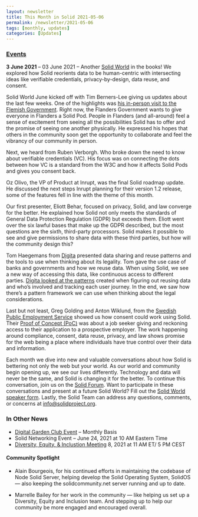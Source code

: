 ```yaml
---
layout: newsletter
title: This Month in Solid 2021-05-06
permalink: /newsletter/2021-05-06
tags: [monthly, updates]
categories: [Updates]
---
```


### [Events](https://solidproject.org/events)

**3 June 2021** – 03 June 2021 – Another [Solid World](https://vimeo.com/558597018) in the books! We explored how Solid reorients data to be human-centric with intersecting ideas like verifiable credentials, privacy-by-design, data reuse, and consent. 

Solid World June kicked off with Tim Berners-Lee giving us updates about the last few weeks. One of the highlights was [his in-person visit to the Flemish Government](https://www.tijd.be/app/carousel1/tim-berners-lee-de-bedenker-van-het-internet-we-kunnen-het-wereldwijde-web-nog-fiksen/10309722.html). Right now, the Flanders Government wants to give everyone in Flanders a Solid Pod. People in Flanders (and all-around) feel a sense of excitement from seeing all the possibilities Solid has to offer and the promise of seeing one another physically. He expressed his hopes that others in the community soon get the opportunity to collaborate and feel the vibrancy of our community in person. 

Next, we heard from Ruben Verborgh. Who broke down the need to know about verifiable credentials (VC). His focus was on connecting the dots between how VC is a standard from the W3C and how it affects Solid Pods and gives you consent back. 

Oz Olivo, the VP of Product at Inrupt, was the final Solid roadmap update. He discussed the next steps Inrupt planning for their version 1.2 release, some of the features fell in line with the theme of this month. 

Our first presenter, Eliott Behar, focused on privacy, Solid, and law converge for the better. He explained how Solid not only meets the standards of General Data Protection Regulation (GDPR) but exceeds them. Eliott went over the six lawful bases that make up the GDPR described, but the most questions are the sixth, third-party processors. Solid makes it possible to see and give permissions to share data with these third parties, but how will the community design this?

Tom Haegemans from [Digita](https://www.digita.ai/) presented data sharing and reuse patterns and the tools to use when thinking about its legality. Tom gave the use case of banks and governments and how we reuse data. When using Solid, we see a new way of accessing this data, like continuous access to different parties. [Digita looked at the patterns](digita.ai/resources) created when figuring out reusing data and who’s involved and tracking each user journey. In the end, we saw how there’s a pattern framework we can use when thinking about the legal considerations. 

Last but not least, Greg Golding and Anton Wiklund, from the [Swedish Public Employment Service](https://www.digg.se/om-oss/nyheter/2021/vardefullt-for-individen-att-fa-okad-insyn-och-kontroll-over-sin-data) showed us how consent could work using Solid. Their [Proof of Concept (PoC)](https://gitlab.com/arbetsformedlingen/individdata/rupoc) was about a job seeker giving and reckoning access to their application to a prospective employer. The work happening around compliance, consent, data reuse, privacy, and law shows promise for the web being a place where individuals have true control over their data and information. 

Each month we dive into new and valuable conversations about how Solid is bettering not only the web but your world. As our world and community begin opening up, we see our lives differently. Technology and data will never be the same, and Solid is changing it for the better. To continue this conversation, join us on the [Solid Forum](https://forum.solidproject.org/). Want to participate in these conversations and present at a future Solid World? Fill out the [Solid World speaker form](https://es1cz4pb7oi.typeform.com/to/nietD34f). Lastly, the Solid Team can address any questions, comments, or concerns at info@solidproject.org. 


### In Other News
* [Digital Garden Club Event](https://www.eventbrite.com/e/understory-digital-garden-club-tickets-151311208899) – Monthly Basis
* Solid Networking Event – June 24, 2021 at 10 AM Eastern Time
* [Diversity, Equity, & Inclustion Meeting]() 8, 2021 at 11 AM ET/ 5 PM CEST 

#### Community Spotlight
* Alain Bourgeois, for his continued efforts in maintaining the codebase of Node Solid Server, helping develop the Solid Operating System, SolidOS — also keeping the solidcommunity.net server running and up to date.

* Marrelle Bailey for her work in the community — like helping us set up a Diversity, Equity and Inclusion team. And stepping up to help our community be more engaged and encouraged overall. 
